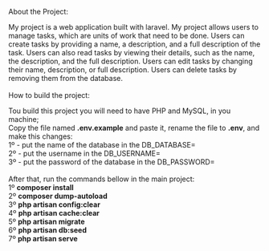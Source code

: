 About the Project: 

My project is a web application built with laravel. My project allows users to manage tasks, which are units of work that need to be done. Users can create tasks by providing a name, a description, and a full description of the task. Users can also read tasks by viewing their details, such as the name, the description, and the full description. Users can edit tasks by changing their name, description, or full description. Users can delete tasks by removing them from the database.
<br>
<br>
How to build the project:<br>

Tou build this project you will need to have PHP and MySQL, in you machine;<br>
Copy the file named **.env.example** and paste it, rename the file to **.env**, and make this changes:<br>
1º - put the name of the database in the DB_DATABASE=<br>
2º - put the username in the DB_USERNAME=<br>
3º - put the password of the database in the DB_PASSWORD=<br>
<br>
After that, run the commands bellow in the main project: <br>
1º **composer install**<br>
2º **composer dump-autoload**<br>
3º **php artisan config:clear**<br>
4º **php artisan cache:clear**<br>
5º **php artisan migrate**<br>
6º **php artisan db:seed**<br>
7º **php artisan serve**<br>
